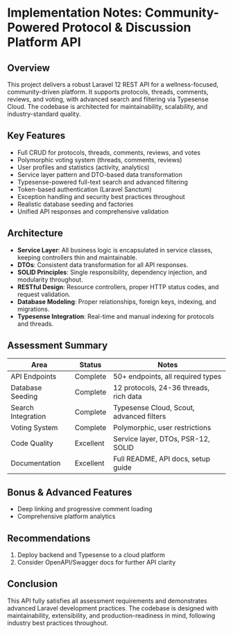 # Implementation Notes: Community-Powered Protocol & Discussion Platform API

## Overview

This project delivers a robust Laravel 12 REST API for a wellness-focused, community-driven platform. It supports protocols, threads, comments, reviews, and voting, with advanced search and filtering via Typesense Cloud. The codebase is architected for maintainability, scalability, and industry-standard quality.

## Key Features

-   Full CRUD for protocols, threads, comments, reviews, and votes
-   Polymorphic voting system (threads, comments, reviews)
-   User profiles and statistics (activity, analytics)
-   Service layer pattern and DTO-based data transformation
-   Typesense-powered full-text search and advanced filtering
-   Token-based authentication (Laravel Sanctum)
-   Exception handling and security best practices throughout
-   Realistic database seeding and factories
-   Unified API responses and comprehensive validation

## Architecture

-   **Service Layer**: All business logic is encapsulated in service classes, keeping controllers thin and maintainable.
-   **DTOs**: Consistent data transformation for all API responses.
-   **SOLID Principles**: Single responsibility, dependency injection, and modularity throughout.
-   **RESTful Design**: Resource controllers, proper HTTP status codes, and request validation.
-   **Database Modeling**: Proper relationships, foreign keys, indexing, and migrations.
-   **Typesense Integration**: Real-time and manual indexing for protocols and threads.

## Assessment Summary

| Area               | Status    | Notes                                    |
| ------------------ | --------- | ---------------------------------------- |
| API Endpoints      | Complete  | 50+ endpoints, all required types        |
| Database Seeding   | Complete  | 12 protocols, 24-36 threads, rich data   |
| Search Integration | Complete  | Typesense Cloud, Scout, advanced filters |
| Voting System      | Complete  | Polymorphic, user restrictions           |
| Code Quality       | Excellent | Service layer, DTOs, PSR-12, SOLID       |
| Documentation      | Excellent | Full README, API docs, setup guide       |

## Bonus & Advanced Features

-   Deep linking and progressive comment loading
-   Comprehensive platform analytics

## Recommendations

1. Deploy backend and Typesense to a cloud platform
2. Consider OpenAPI/Swagger docs for further API clarity

## Conclusion

This API fully satisfies all assessment requirements and demonstrates advanced Laravel development practices. The codebase is designed with maintainability, extensibility, and production-readiness in mind, following industry best practices throughout.
